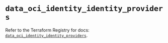 # `data_oci_identity_identity_providers`

Refer to the Terraform Registry for docs: [`data_oci_identity_identity_providers`](https://registry.terraform.io/providers/hashicorp/oci/7.19.0/docs/data-sources/identity_identity_providers).
